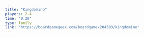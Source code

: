 ```yaml
---
title: "Kingdomino"
players: 2-4
time: "0:20"
type: family
link: "https://boardgamegeek.com/boardgame/204583/kingdomino"
---
```

